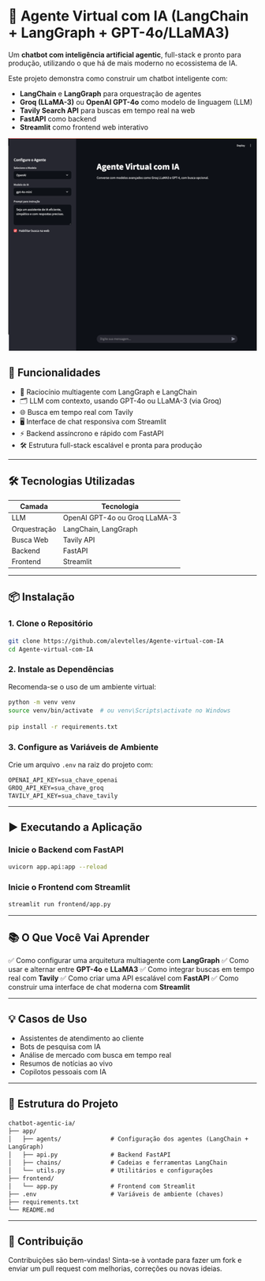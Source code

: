 # 🧠 Agente Virtual com IA (LangChain + LangGraph + GPT-4o/LLaMA3)

Um **chatbot com inteligência artificial agentic**, full-stack e pronto para produção, utilizando o que há de mais moderno no ecossistema de IA.

Este projeto demonstra como construir um chatbot inteligente com:

* **LangChain** e **LangGraph** para orquestração de agentes
* **Groq (LLaMA-3)** ou **OpenAI GPT-4o** como modelo de linguagem (LLM)
* **Tavily Search API** para buscas em tempo real na web
* **FastAPI** como backend
* **Streamlit** como frontend web interativo



![Frontend do Agente IA](frontend.png)



## 🚀 Funcionalidades

* 🧠 Raciocínio multiagente com LangGraph e LangChain
* 🗂 LLM com contexto, usando GPT-4o ou LLaMA-3 (via Groq)
* 🌐 Busca em tempo real com Tavily
* 🖥️ Interface de chat responsiva com Streamlit
* ⚡ Backend assíncrono e rápido com FastAPI
* 🛠️ Estrutura full-stack escalável e pronta para produção

---

## 🛠️ Tecnologias Utilizadas

| Camada       | Tecnologia                    |
| ------------ | ----------------------------- |
| LLM          | OpenAI GPT-4o ou Groq LLaMA-3 |
| Orquestração | LangChain, LangGraph          |
| Busca Web    | Tavily API                    |
| Backend      | FastAPI                       |
| Frontend     | Streamlit                     |

---

## 📦 Instalação

### 1. Clone o Repositório

```bash
git clone https://github.com/alevtelles/Agente-virtual-com-IA
cd Agente-virtual-com-IA
```

### 2. Instale as Dependências

Recomenda-se o uso de um ambiente virtual:

```bash
python -m venv venv
source venv/bin/activate  # ou venv\Scripts\activate no Windows

pip install -r requirements.txt
```

### 3. Configure as Variáveis de Ambiente

Crie um arquivo `.env` na raiz do projeto com:

```env
OPENAI_API_KEY=sua_chave_openai
GROQ_API_KEY=sua_chave_groq
TAVILY_API_KEY=sua_chave_tavily
```

---

## ▶️ Executando a Aplicação

### Inicie o Backend com FastAPI

```bash
uvicorn app.api:app --reload
```

### Inicie o Frontend com Streamlit

```bash
streamlit run frontend/app.py
```

---

## 📚 O Que Você Vai Aprender

✅ Como configurar uma arquitetura multiagente com **LangGraph**
✅ Como usar e alternar entre **GPT-4o** e **LLaMA3**
✅ Como integrar buscas em tempo real com **Tavily**
✅ Como criar uma API escalável com **FastAPI**
✅ Como construir uma interface de chat moderna com **Streamlit**

---

## 💡 Casos de Uso

* Assistentes de atendimento ao cliente
* Bots de pesquisa com IA
* Análise de mercado com busca em tempo real
* Resumos de notícias ao vivo
* Copilotos pessoais com IA

---

## 📁 Estrutura do Projeto

```
chatbot-agentic-ia/
├── app/
│   ├── agents/              # Configuração dos agentes (LangChain + LangGraph)
│   ├── api.py               # Backend FastAPI
│   ├── chains/              # Cadeias e ferramentas LangChain
│   └── utils.py             # Utilitários e configurações
├── frontend/
│   └── app.py               # Frontend com Streamlit
├── .env                     # Variáveis de ambiente (chaves)
├── requirements.txt
└── README.md
```

---

## 🤝 Contribuição

Contribuições são bem-vindas! Sinta-se à vontade para fazer um fork e enviar um pull request com melhorias, correções ou novas ideias.


